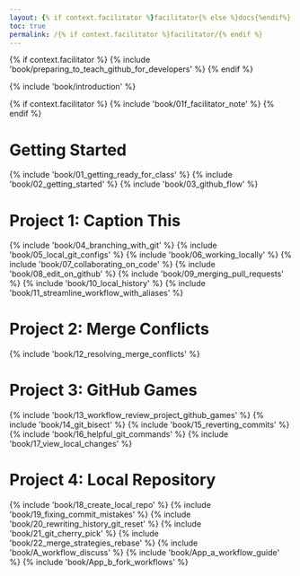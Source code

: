 ```yaml
---
layout: {% if context.facilitator %}facilitator{% else %}docs{%endif%}
toc: true
permalink: /{% if context.facilitator %}facilitator/{% endif %}
---
```


{% if context.facilitator %}
{% include 'book/preparing_to_teach_github_for_developers' %}
{% endif %}

{% include 'book/introduction' %}

{% if context.facilitator %}
{% include 'book/01f_facilitator_note' %}
{% endif %}

# Getting Started
{% include 'book/01_getting_ready_for_class' %}
{% include 'book/02_getting_started' %}
{% include 'book/03_github_flow' %}

# Project 1: Caption This
{% include 'book/04_branching_with_git' %}
{% include 'book/05_local_git_configs' %}
{% include 'book/06_working_locally' %}
{% include 'book/07_collaborating_on_code' %}
{% include 'book/08_edit_on_github' %}
{% include 'book/09_merging_pull_requests' %}
{% include 'book/10_local_history' %}
{% include 'book/11_streamline_workflow_with_aliases' %}

# Project 2: Merge Conflicts
{% include 'book/12_resolving_merge_conflicts' %}

# Project 3: GitHub Games
{% include 'book/13_workflow_review_project_github_games' %}
{% include 'book/14_git_bisect' %}
{% include 'book/15_reverting_commits' %}
{% include 'book/16_helpful_git_commands' %}
{% include 'book/17_view_local_changes' %}

# Project 4: Local Repository
{% include 'book/18_create_local_repo' %}
{% include 'book/19_fixing_commit_mistakes' %}
{% include 'book/20_rewriting_history_git_reset' %}
{% include 'book/21_git_cherry_pick' %}
{% include 'book/22_merge_strategies_rebase' %}
{% include 'book/A_workflow_discuss' %}
{% include 'book/App_a_workflow_guide' %}
{% include 'book/App_b_fork_workflows' %}
